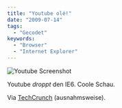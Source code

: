 ```yaml
---
title: "Youtube olé!"
date: "2009-07-14"
tags:
  - "Gecodet"
keywords:
  - "Browser"
  - "Internet Explorer"
---
```


![Youtube Screenshot](/img/codecandies/youtube.png)

Youtube _droppt_ den IE6. Coole Schau.

Via [TechCrunch](http://www.techcrunch.com/2009/07/14/youtube-will-be-next-to-kiss-ie6-support-goodbye/) (ausnahmsweise).
